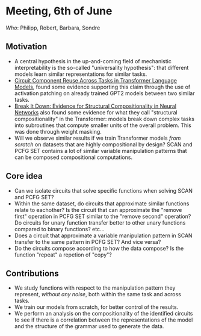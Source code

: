# Meeting, 6th of June

*Who*: Philipp, Robert, Barbara, Sondre

## Motivation
- A central hypothesis in the up-and-coming field of mechanistic
  interpretability is the so-called "universality hypothesis": that
  different models learn similar representations for similar tasks.
- [Circuit Component Reuse Across Tasks in Transformer Language
  Models](https://openreview.net/forum?id=fpoAYV6Wsk), found some evidence
  supporting this claim through the use of activation patching on already
  trained GPT2 models between two similar tasks.
- [Break It Down: Evidence for Structural Compositionality in Neural
  Networks](https://proceedings.neurips.cc/paper_files/paper/2023/hash/85069585133c4c168c865e65d72e9775-Abstract-Conference.html)
  also found some evidence for what they call "structural compositionality"
  in the Transformer: models break down complex tasks into subroutines that
  compute smaller units of the overall problem. This was done through
  weight masking.
- Will we observe similar results if we train Transformer models *from
  scratch* on datasets that are highly compositional by design? SCAN and
  PCFG SET contains a lot of similar variable manipulation patterns that
  can be composed compositional computations.

## Core idea
- Can we isolate circuits that solve specific functions when solving SCAN
  and PCFG SET?
- Within the same dataset, do circuits that approximate similar functions
  relate to eachother? Is the circuit that can approximate the "remove
  first" operation in PCFG SET similar to the "remove second" operation? Do
  circuits for unary function transfer better to other unary functions
  compared to binary functions? etc...
- Does a circuit that approximate a variable manipulation pattern in SCAN
  transfer to the same pattern in PCFG SET?  And vice versa?
- Do the circuits compose according to how the data compose? Is the
  function "repeat" a repetion of "copy"?

## Contributions
- We study functions with respect to the manipulation pattern they
  represent, *without any noise*, both within the same task and across
  tasks.
- We train our models from scratch, for better control of the results.
- We perform an analysis on the compositionality of the identified circuits
  to see if there is a correlation between the representations of the model
  and the structure of the grammar used to generate the data.
